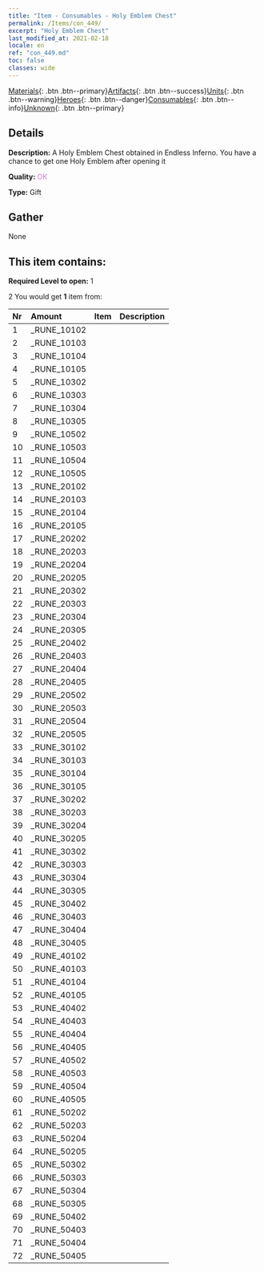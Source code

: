 ```yaml
---
title: "Item - Consumables - Holy Emblem Chest"
permalink: /Items/con_449/
excerpt: "Holy Emblem Chest"
last_modified_at: 2021-02-18
locale: en
ref: "con_449.md"
toc: false
classes: wide
---
```

 [Materials](/Items/){: .btn .btn--primary}[Artifacts](/Items/Artifacts/){: .btn .btn--success}[Units](/Items/Units/){: .btn .btn--warning}[Heroes](/Items/Heroes/){: .btn .btn--danger}[Consumables](/Items/Consumables/){: .btn .btn--info}[Unknown](/Items/Unknown/){: .btn .btn--primary}

## Details
 **Description:** A Holy Emblem Chest obtained in Endless Inferno. You have a chance to get one Holy Emblem after opening it

 **Quality:** <span style="color: #DA70D6">OK</span>

 **Type:** Gift

## Gather

  None

## This item contains:

 **Required Level to open:** 1

 2 You would get **1** item  from:

  | Nr | Amount |     Item    | Description |
  |:---|:-------|:------------|:-----------:|
  | 1 | _RUNE_10102 | 
  | 2 | _RUNE_10103 | 
  | 3 | _RUNE_10104 | 
  | 4 | _RUNE_10105 | 
  | 5 | _RUNE_10302 | 
  | 6 | _RUNE_10303 | 
  | 7 | _RUNE_10304 | 
  | 8 | _RUNE_10305 | 
  | 9 | _RUNE_10502 | 
  | 10 | _RUNE_10503 | 
  | 11 | _RUNE_10504 | 
  | 12 | _RUNE_10505 | 
  | 13 | _RUNE_20102 | 
  | 14 | _RUNE_20103 | 
  | 15 | _RUNE_20104 | 
  | 16 | _RUNE_20105 | 
  | 17 | _RUNE_20202 | 
  | 18 | _RUNE_20203 | 
  | 19 | _RUNE_20204 | 
  | 20 | _RUNE_20205 | 
  | 21 | _RUNE_20302 | 
  | 22 | _RUNE_20303 | 
  | 23 | _RUNE_20304 | 
  | 24 | _RUNE_20305 | 
  | 25 | _RUNE_20402 | 
  | 26 | _RUNE_20403 | 
  | 27 | _RUNE_20404 | 
  | 28 | _RUNE_20405 | 
  | 29 | _RUNE_20502 | 
  | 30 | _RUNE_20503 | 
  | 31 | _RUNE_20504 | 
  | 32 | _RUNE_20505 | 
  | 33 | _RUNE_30102 | 
  | 34 | _RUNE_30103 | 
  | 35 | _RUNE_30104 | 
  | 36 | _RUNE_30105 | 
  | 37 | _RUNE_30202 | 
  | 38 | _RUNE_30203 | 
  | 39 | _RUNE_30204 | 
  | 40 | _RUNE_30205 | 
  | 41 | _RUNE_30302 | 
  | 42 | _RUNE_30303 | 
  | 43 | _RUNE_30304 | 
  | 44 | _RUNE_30305 | 
  | 45 | _RUNE_30402 | 
  | 46 | _RUNE_30403 | 
  | 47 | _RUNE_30404 | 
  | 48 | _RUNE_30405 | 
  | 49 | _RUNE_40102 | 
  | 50 | _RUNE_40103 | 
  | 51 | _RUNE_40104 | 
  | 52 | _RUNE_40105 | 
  | 53 | _RUNE_40402 | 
  | 54 | _RUNE_40403 | 
  | 55 | _RUNE_40404 | 
  | 56 | _RUNE_40405 | 
  | 57 | _RUNE_40502 | 
  | 58 | _RUNE_40503 | 
  | 59 | _RUNE_40504 | 
  | 60 | _RUNE_40505 | 
  | 61 | _RUNE_50202 | 
  | 62 | _RUNE_50203 | 
  | 63 | _RUNE_50204 | 
  | 64 | _RUNE_50205 | 
  | 65 | _RUNE_50302 | 
  | 66 | _RUNE_50303 | 
  | 67 | _RUNE_50304 | 
  | 68 | _RUNE_50305 | 
  | 69 | _RUNE_50402 | 
  | 70 | _RUNE_50403 | 
  | 71 | _RUNE_50404 | 
  | 72 | _RUNE_50405 | 
